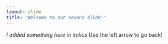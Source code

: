 ```yaml
---
layout: slide
title: "Welcome to our second slide!"
---
```

*I added something here in italics*
Use the left arrow to go back!
